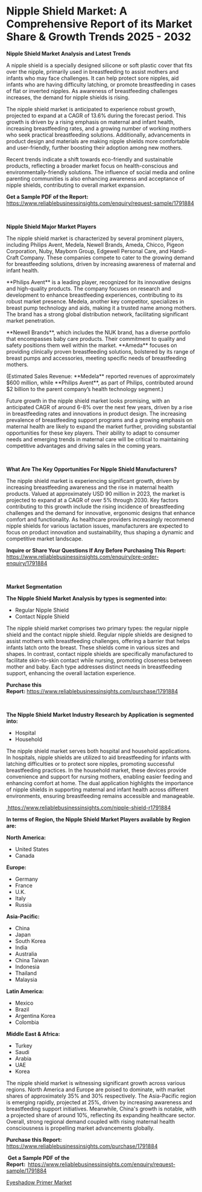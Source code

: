 <p><h1>Nipple Shield Market: A Comprehensive Report of its Market Share & Growth Trends 2025 - 2032</h1></p><p><strong>Nipple Shield Market Analysis and Latest Trends</strong></p>
<p><p>A nipple shield is a specially designed silicone or soft plastic cover that fits over the nipple, primarily used in breastfeeding to assist mothers and infants who may face challenges. It can help protect sore nipples, aid infants who are having difficulty latching, or promote breastfeeding in cases of flat or inverted nipples. As awareness of breastfeeding challenges increases, the demand for nipple shields is rising.</p><p>The nipple shield market is anticipated to experience robust growth, projected to expand at a CAGR of 13.6% during the forecast period. This growth is driven by a rising emphasis on maternal and infant health, increasing breastfeeding rates, and a growing number of working mothers who seek practical breastfeeding solutions. Additionally, advancements in product design and materials are making nipple shields more comfortable and user-friendly, further boosting their adoption among new mothers. </p><p>Recent trends indicate a shift towards eco-friendly and sustainable products, reflecting a broader market focus on health-conscious and environmentally-friendly solutions. The influence of social media and online parenting communities is also enhancing awareness and acceptance of nipple shields, contributing to overall market expansion.</p></p>
<p><strong>Get a Sample PDF of the Report:&nbsp;</strong> <a href="https://www.reliablebusinessinsights.com/enquiry/request-sample/1791884?utm_campaign=3256&utm_medium=2&utm_source=Github&utm_content=ia&utm_term=05042025&utm_id=nipple-shield">https://www.reliablebusinessinsights.com/enquiry/request-sample/1791884</a></p>
<p>&nbsp;</p>
<p><strong>Nipple Shield Major Market Players</strong></p>
<p><p>The nipple shield market is characterized by several prominent players, including Philips Avent, Medela, Newell Brands, Ameda, Chicco, Pigeon Corporation, Nuby, Mayborn Group, Edgewell Personal Care, and Handi-Craft Company. These companies compete to cater to the growing demand for breastfeeding solutions, driven by increasing awareness of maternal and infant health.</p><p>**Philips Avent** is a leading player, recognized for its innovative designs and high-quality products. The company focuses on research and development to enhance breastfeeding experiences, contributing to its robust market presence. Medela, another key competitor, specializes in breast pump technology and aids, making it a trusted name among mothers. The brand has a strong global distribution network, facilitating significant market penetration.</p><p>**Newell Brands**, which includes the NUK brand, has a diverse portfolio that encompasses baby care products. Their commitment to quality and safety positions them well within the market. **Ameda** focuses on providing clinically proven breastfeeding solutions, bolstered by its range of breast pumps and accessories, meeting specific needs of breastfeeding mothers.</p><p>(Estimated Sales Revenue: **Medela** reported revenues of approximately $600 million, while **Philips Avent**, as part of Philips, contributed around $2 billion to the parent company’s health technology segment.)</p><p>Future growth in the nipple shield market looks promising, with an anticipated CAGR of around 6-8% over the next few years, driven by a rise in breastfeeding rates and innovations in product design. The increasing prevalence of breastfeeding support programs and a growing emphasis on maternal health are likely to expand the market further, providing substantial opportunities for these key players. Their ability to adapt to consumer needs and emerging trends in maternal care will be critical to maintaining competitive advantages and driving sales in the coming years.</p></p>
<p>&nbsp;</p>
<p><strong>What Are The Key Opportunities For Nipple Shield Manufacturers?</strong></p>
<p><p>The nipple shield market is experiencing significant growth, driven by increasing breastfeeding awareness and the rise in maternal health products. Valued at approximately USD 90 million in 2023, the market is projected to expand at a CAGR of over 5% through 2030. Key factors contributing to this growth include the rising incidence of breastfeeding challenges and the demand for innovative, ergonomic designs that enhance comfort and functionality. As healthcare providers increasingly recommend nipple shields for various lactation issues, manufacturers are expected to focus on product innovation and sustainability, thus shaping a dynamic and competitive market landscape.</p></p>
<p><strong>Inquire or Share Your Questions If Any Before Purchasing This Report:</strong> <a href="https://www.reliablebusinessinsights.com/enquiry/pre-order-enquiry/1791884?utm_campaign=3256&utm_medium=2&utm_source=Github&utm_content=ia&utm_term=05042025&utm_id=nipple-shield">https://www.reliablebusinessinsights.com/enquiry/pre-order-enquiry/1791884</a></p>
<p>&nbsp;</p>
<p><strong>Market Segmentation</strong></p>
<p><strong>The Nipple Shield Market Analysis by types is segmented into:</strong></p>
<p><ul><li>Regular Nipple Shield</li><li>Contact Nipple Shield</li></ul></p>
<p><p>The nipple shield market comprises two primary types: the regular nipple shield and the contact nipple shield. Regular nipple shields are designed to assist mothers with breastfeeding challenges, offering a barrier that helps infants latch onto the breast. These shields come in various sizes and shapes. In contrast, contact nipple shields are specifically manufactured to facilitate skin-to-skin contact while nursing, promoting closeness between mother and baby. Each type addresses distinct needs in breastfeeding support, enhancing the overall lactation experience.</p></p>
<p><strong>Purchase this Report:&nbsp;</strong><a href="https://www.reliablebusinessinsights.com/purchase/1791884?utm_campaign=3256&utm_medium=2&utm_source=Github&utm_content=ia&utm_term=05042025&utm_id=nipple-shield">https://www.reliablebusinessinsights.com/purchase/1791884</a></p>
<p>&nbsp;</p>
<p><strong>The Nipple Shield Market Industry Research by Application is segmented into:</strong></p>
<p><ul><li>Hospital</li><li>Household</li></ul></p>
<p><p>The nipple shield market serves both hospital and household applications. In hospitals, nipple shields are utilized to aid breastfeeding for infants with latching difficulties or to protect sore nipples, promoting successful breastfeeding practices. In the household market, these devices provide convenience and support for nursing mothers, enabling easier feeding and enhancing comfort at home. The dual application highlights the importance of nipple shields in supporting maternal and infant health across different environments, ensuring breastfeeding remains accessible and manageable.</p></p>
<p><a href="https://www.reliablebusinessinsights.com/nipple-shield-r1791884?utm_campaign=3256&utm_medium=2&utm_source=Github&utm_content=ia&utm_term=05042025&utm_id=nipple-shield">&nbsp;https://www.reliablebusinessinsights.com/nipple-shield-r1791884</a></p>
<p><strong>In terms of Region, the Nipple Shield Market Players available by Region are:</strong></p>
<p>
    <p> <strong> North America: </strong>
        <ul>
            <li>United States</li>
            <li>Canada</li>
        </ul>
        </p> 
    <p> <strong> Europe: </strong>
        <ul>
            <li>Germany</li>
            <li>France</li>
            <li>U.K.</li>
            <li>Italy</li>
            <li>Russia</li>
        </ul>
        </p> 
    <p> <strong> Asia-Pacific: </strong>
        <ul>
            <li>China</li>
            <li>Japan</li>
            <li>South Korea</li>
            <li>India</li>
            <li>Australia</li>
            <li>China Taiwan</li>
            <li>Indonesia</li>
            <li>Thailand</li>
            <li>Malaysia</li>
        </ul>
        </p> 
    <p> <strong> Latin America: </strong>
        <ul>
            <li>Mexico</li>
            <li>Brazil</li>
            <li>Argentina Korea</li>
            <li>Colombia</li>
        </ul>
        </p> 
    <p> <strong> Middle East & Africa: </strong>
        <ul>
            <li>Turkey</li>
            <li>Saudi</li>
            <li>Arabia</li>
            <li>UAE</li>
            <li>Korea</li>
        </ul>
    </p>
    </p>
<p><p>The nipple shield market is witnessing significant growth across various regions. North America and Europe are poised to dominate, with market shares of approximately 35% and 30% respectively. The Asia-Pacific region is emerging rapidly, projected at 25%, driven by increasing awareness and breastfeeding support initiatives. Meanwhile, China's growth is notable, with a projected share of around 10%, reflecting its expanding healthcare sector. Overall, strong regional demand coupled with rising maternal health consciousness is propelling market advancements globally.</p></p>
<p><strong>Purchase this Report: </strong><a href="https://www.reliablebusinessinsights.com/purchase/1791884?utm_campaign=3256&utm_medium=2&utm_source=Github&utm_content=ia&utm_term=05042025&utm_id=nipple-shield">https://www.reliablebusinessinsights.com/purchase/1791884</a></p>
<p>&nbsp;<strong>Get a Sample PDF of the Report:&nbsp;&nbsp;</strong><a href="https://www.reliablebusinessinsights.com/enquiry/request-sample/1791884?utm_campaign=3256&utm_medium=2&utm_source=Github&utm_content=ia&utm_term=05042025&utm_id=nipple-shield">https://www.reliablebusinessinsights.com/enquiry/request-sample/1791884</a></p>
<p><strong></strong></p>
<p><p><a href="https://github.com/lestymbango/Market-Research-Report-List-1/blob/main/eyeshadow-primer-market.md?utm_campaign=3256&utm_medium=2&utm_source=Github&utm_content=ia&utm_term=05042025&utm_id=nipple-shield">Eyeshadow Primer Market</a></p></p>